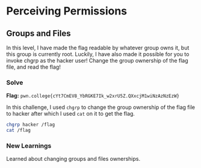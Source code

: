 # Perceiving Permissions

## Groups and Files
In this level, I have made the flag readable by whatever group owns it, but this group is currently root. Luckily, I have also made it possible for you to invoke chgrp as the hacker user! Change the group ownership of the flag file, and read the flag!

### Solve
**Flag:** `pwn.college{cYt7CmEV8_YbRGKE7Ik_w2xrU5Z.QXxcjM1wiNzAzNzEzW}`

In this challenge, I used ```chgrp``` to change the group ownership of the flag file to hacker after which I used ```cat``` on it to get the flag.

```bash
chgrp hacker /flag
cat /flag
```

### New Learnings
Learned about changing groups and files ownerships.
